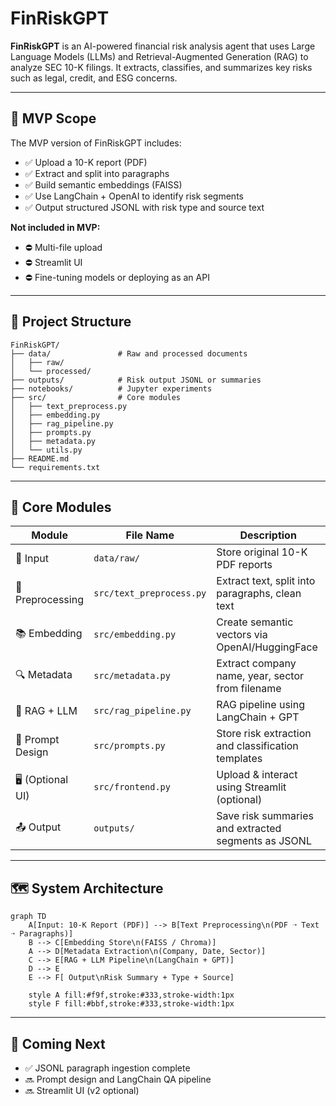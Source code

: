 
# FinRiskGPT

**FinRiskGPT** is an AI-powered financial risk analysis agent that uses Large Language Models (LLMs) and Retrieval-Augmented Generation (RAG) to analyze SEC 10-K filings. It extracts, classifies, and summarizes key risks such as legal, credit, and ESG concerns.

---

## 🚀 MVP Scope

The MVP version of FinRiskGPT includes:

- ✅ Upload a 10-K report (PDF)
- ✅ Extract and split into paragraphs
- ✅ Build semantic embeddings (FAISS)
- ✅ Use LangChain + OpenAI to identify risk segments
- ✅ Output structured JSONL with risk type and source text

**Not included in MVP:**
- ⛔ Multi-file upload
- ⛔ Streamlit UI
- ⛔ Fine-tuning models or deploying as an API

---

## 🧱 Project Structure

```
FinRiskGPT/
├── data/               # Raw and processed documents
│   ├── raw/
│   └── processed/
├── outputs/            # Risk output JSONL or summaries
├── notebooks/          # Jupyter experiments
├── src/                # Core modules
│   ├── text_preprocess.py
│   ├── embedding.py
│   ├── rag_pipeline.py
│   ├── prompts.py
│   ├── metadata.py
│   └── utils.py
├── README.md
└── requirements.txt
```

---

## 🔧 Core Modules

| Module            | File Name              | Description                                           |
|-------------------|------------------------|-------------------------------------------------------|
| 📄 Input          | `data/raw/`            | Store original 10-K PDF reports                      |
| 🧹 Preprocessing  | `src/text_preprocess.py` | Extract text, split into paragraphs, clean text     |
| 📚 Embedding      | `src/embedding.py`     | Create semantic vectors via OpenAI/HuggingFace      |
| 🔍 Metadata       | `src/metadata.py`      | Extract company name, year, sector from filename     |
| 🤖 RAG + LLM      | `src/rag_pipeline.py`  | RAG pipeline using LangChain + GPT                   |
| 🧪 Prompt Design  | `src/prompts.py`       | Store risk extraction and classification templates   |
| 🖥️ (Optional UI) | `src/frontend.py`      | Upload & interact using Streamlit (optional)         |
| 📤 Output         | `outputs/`             | Save risk summaries and extracted segments as JSONL  |

---

## 🗺️ System Architecture

```mermaid
graph TD
    A[Input: 10-K Report (PDF)] --> B[Text Preprocessing\n(PDF ➝ Text ➝ Paragraphs)]
    B --> C[Embedding Store\n(FAISS / Chroma)]
    A --> D[Metadata Extraction\n(Company, Date, Sector)]
    C --> E[RAG + LLM Pipeline\n(LangChain + GPT)]
    D --> E
    E --> F[ Output\nRisk Summary + Type + Source]

    style A fill:#f9f,stroke:#333,stroke-width:1px
    style F fill:#bbf,stroke:#333,stroke-width:1px
```

---

## 📌 Coming Next

- ✅ JSONL paragraph ingestion complete
- 🔜 Prompt design and LangChain QA pipeline
- 🔜 Streamlit UI (v2 optional)

